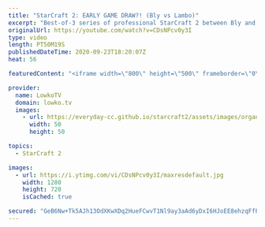 ```yaml
---
title: "StarCraft 2: EARLY GAME DRAW?! (Bly vs Lambo)"
excerpt: "Best-of-3 series of professional StarCraft 2 between Bly and Lambo. In this series of games in Zerg versus Zerg we see something extremely uncommon... An early game draw?  New ladder maps: https://youtu.be/uLw-YVtBtn4  Bly's YouTube channel: https://www.youtube.com/blyonfire Lambo's YouTube channel:"
originalUrl: https://youtube.com/watch?v=CDsNPcv0y3I
type: video
length: PT50M19S
publishedDateTime: 2020-09-23T18:20:07Z
heat: 56

featuredContent: "<iframe width=\"800\" height=\"500\" frameborder=\"0\" src=\"https://www.youtube.com/embed/CDsNPcv0y3I\" allow=\"accelerometer; autoplay; encrypted-media; gyroscope; picture-in-picture\" allowfullscreen></iframe>"

provider:
  name: LowkoTV
  domain: lowko.tv
  images:
    - url: https://everyday-cc.github.io/starcraft2/assets/images/organizations/lowko.tv-50x50.jpg
      width: 50
      height: 50

topics:
  - StarCraft 2

images:
  - url: https://i.ytimg.com/vi/CDsNPcv0y3I/maxresdefault.jpg
    width: 1280
    height: 720
    isCached: true

secured: "GeB6Nw+Tk5AJh13OdXKwXDq2HueFCwvT1Nl9ay3aAd6yDxI6HJoEE8ehzqFfPYKtkp7myrUXzrGjHK7+IVAhiX3imur3SoQIOlWLvN42YrgOs680eVb0IpDS640iXzRk870X0RJwjOKsIwvELnYCemT3QiRRbGoDrsMq0GLM9w4IjEDUDtirbZaCNUlW5BkMqfXA3YCJUHDCxL5mmCSr63G49uw2JHYlV9ndkGvDipMlVIIsmw7E4URF9VYVz8yxyAj2bFx6NHlEHkQvw+03oiZ3O3/fgsvKIvSwQkzlzpinyBwKNH5njcoSoWqBIOQ3a8dCIvvwrG/ZaJEMkwgESbINZ4T54puz8YX1d46TNQY1WkxwlWYRYMhDPvqaJO8s2JM3Br6y1nK089OwF30GLGva+aEvVPsHSKHAVN+nYSCsZVpOGvNAckRGs0p6oeuJ;LlG3uqGF2vXq/RDwti16ZQ=="
---
```


